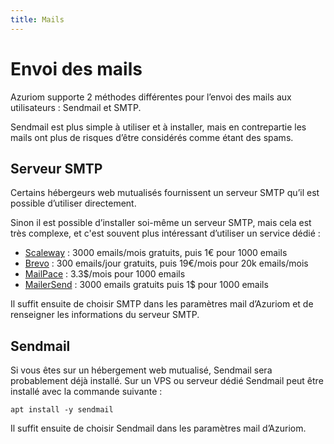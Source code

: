 ```yaml
---
title: Mails
---
```


# Envoi des mails

Azuriom supporte 2 méthodes différentes pour l’envoi des mails aux
utilisateurs : Sendmail et SMTP.

Sendmail est plus simple à utiliser et à installer, mais en contrepartie les mails
ont plus de risques d’être considérés comme étant des spams.

## Serveur SMTP

Certains hébergeurs web mutualisés fournissent un serveur SMTP qu’il est possible
d’utiliser directement.

Sinon il est possible d’installer soi-même un serveur SMTP, mais cela est très
complexe, et c'est souvent plus intéressant d’utiliser un service dédié :
* [Scaleway](https://www.scaleway.com/fr/email-transactionnel-tem/) : 3000 emails/mois gratuits, puis 1€ pour 1000 emails
* [Brevo](https://www.brevo.com/) : 300 emails/jour gratuits, puis 19€/mois pour 20k emails/mois
* [MailPace](https://mailpace.com/) : 3.3$/mois pour 1000 emails
* [MailerSend](https://www.mailersend.com/) : 3000 emails gratuits puis 1$ pour 1000 emails

Il suffit ensuite de choisir SMTP dans les paramètres mail d’Azuriom et de renseigner
les informations du serveur SMTP.

## Sendmail

Si vous êtes sur un hébergement web mutualisé, Sendmail sera probablement déjà
installé. Sur un VPS ou serveur dédié Sendmail peut être installé avec la commande suivante :
```
apt install -y sendmail
```

Il suffit ensuite de choisir Sendmail dans les paramètres mail d’Azuriom.
